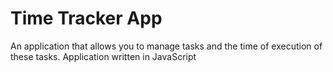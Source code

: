 # Time Tracker App

An application that allows you to manage tasks and the time of execution of these tasks.
Application written in JavaScript
